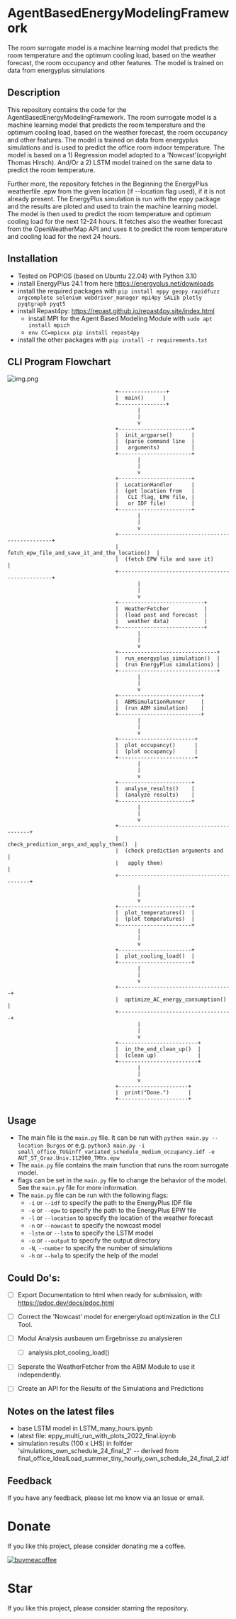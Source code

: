 # AgentBasedEnergyModelingFramework
The room surrogate model is a machine learning model that predicts the room temperature and the optimum cooling load, based on the weather forecast, the room occupancy and other features. The model is trained on data from energyplus simulations


## Description
This repository contains the code for the AgentBasedEnergyModelingFramework.
The room surrogate model is a machine learning model that predicts the room temperature and the optimum cooling load,
based on the weather forecast, the room occupancy and other features. The model is trained on data from energyplus simulations
and is used to predict the office room indoor temperature. The model is based on a 1) Regression model adopted to a 'Nowcast'(copyright Thomas Hirsch).
And/Or a 2) LSTM model trained on the same data to predict the room temperature.

Further more, the repository fetches in the Beginning the EnergyPlus weatherfile .epw from the given location (if --location flag used), if it is not already present.
The EnergyPlus simulation is run with the eppy package and the results are ploted and used to train the machine learning model. The model is then used to predict the room temperature and optimum cooling load for the next 12-24 hours.
It fetches also the weather forecast from the OpenWeatherMap API and uses it to predict the room temperature and cooling load for the next 24 hours.


## Installation
- Tested on POP!OS (based on Ubuntu 22.04) with Python 3.10
- install EnergyPlus 24.1 from here https://energyplus.net/downloads
- install the required packages with `pip install eppy geopy rapidfuzz argcomplete selenium webdriver_manager mpi4py SALib plotly pyqtgraph pyqt5`
- install Repast4py: https://repast.github.io/repast4py.site/index.html
  - install MPI for the Agent Based Modeling Module with `sudo apt install mpich`
  - `env CC=mpicxx pip install repast4py`
- install the other packages with `pip install -r requirements.txt`

## CLI Program Flowchart
![img.png](img.png)

                                      +---------------+
                                      |  main()      |
                                      +---------------+
                                             |
                                             |
                                             v
                                      +-----------------------+
                                      |  init_argparse()      |
                                      |  (parse command line  |
                                      |   arguments)          |
                                      +-----------------------+
                                             |
                                             |
                                             v
                                      +-----------------------+
                                      |  LocationHandler      |
                                      |  (get location from   |
                                      |   CLI flag, EPW file, |
                                      |   or IDF file)        |
                                      +-----------------------+
                                             |
                                             |
                                             v
                                      +-------------------------------------------------+
                                      |  fetch_epw_file_and_save_it_and_the_location()  |
                                      |  (fetch EPW file and save it)                   |
                                      +-------------------------------------------------+
                                             |
                                             |
                                             v
                                      +---------------------------+
                                      |  WeatherFetcher           |
                                      |  (load past and forecast  |
                                      |   weather data)           |
                                      +---------------------------+
                                             |
                                             |
                                             v
                                      +-------------------------------+
                                      |  run_energyplus_simulation()  |
                                      |  (run EnergyPlus simulations) |
                                      +-------------------------------+
                                             |
                                             |
                                             v
                                      +--------------------------+
                                      |  ABMSimulationRunner     |
                                      |  (run ABM simulation)    |
                                      +--------------------------+
                                             |
                                             |
                                             v
                                      +------------------------+
                                      |  plot_occupancy()      |
                                      |  (plot occupancy)      |
                                      +------------------------+
                                             |
                                             |
                                             v
                                      +-----------------------+
                                      |  analyse_results()    |
                                      |  (analyze results)    |
                                      +-----------------------+
                                             |
                                             |
                                             v
                                      +------------------------------------------+
                                      |  check_prediction_args_and_apply_them()  |
                                      |  (check prediction arguments and         |
                                      |   apply them)                            |
                                      +------------------------------------------+
                                             |
                                             |
                                             v
                                      +-----------------------+
                                      |  plot_temperatures()  |
                                      |  (plot temperatures)  |
                                      +-----------------------+
                                             |
                                             |
                                             v
                                      +-----------------------+
                                      |  plot_cooling_load()  |
                                      +-----------------------+
                                             |
                                             |
                                             v
                                      +------------------------------------+
                                      |  optimize_AC_energy_consumption()  |
                                      +------------------------------------+
                                             |
                                             |
                                             v
                                      +-------------------------+
                                      |  in_the_end_clean_up()  |
                                      |  (clean up)             |
                                      +-------------------------+
                                             |
                                             |
                                             v
                                      +----------------------+
                                      |  print("Done.")      |
                                      +----------------------+



## Usage
- The main file is the `main.py` file. It can be run with `python main.py --location Burgos` or e.g. `python3 main.py -i small_office_TUGinff_variated_schedule_medium_occupancy.idf -e AUT_ST_Graz.Univ.112900_TMYx.epw`
- The `main.py` file contains the main function that runs the room surrogate model.
- flags can be set in the `main.py` file to change the behavior of the model. See the `main.py` file for more information.
- The `main.py` file can be run with the following flags:
  - `-i` or `--idf` to specify the path to the EnergyPlus IDF file
  - `-e` or `--epw` to specify the path to the EnergyPlus EPW file
  - `-l` or `--location` to specify the location of the weather forecast
  - `-n` or `--nowcast` to specify the nowcast model
  - `-lstm` or `--lstm` to specify the LSTM model
  - `-o` or `--output` to specify the output directory
  - `-N`, `--number` to specify the number of simulations
  - `-h` or `--help` to specify the help of the model

  
## Could Do's:
- [ ] Export Documentation to html when ready for submission, with https://pdoc.dev/docs/pdoc.html
- [ ] Correct the 'Nowcast' model for energeryload optimization in the CLI Tool.
- [ ] Modul Analysis ausbauen um Ergebnisse zu analysieren
  - [ ] analysis.plot_cooling_load()
- [ ] Seperate the WeatherFetcher from the ABM Module to use it independently.
- [ ] Create an API for the Results of the Simulations and Predictions

    
## Notes on the latest files
- base LSTM model in LSTM_many_hours.ipynb
- latest file: eppy_multi_run_with_plots_2022_final.ipynb
- simulation results (100 x LHS) in folfder 'simulations_own_schedule_24_final_2'
-- derived from final_office_IdealLoad_summer_tiny_hourly_own_schedule_24_final_2.idf

## Feedback
If you have any feedback, please let me know via an Issue or email.

# Donate
If you like this project, please consider donating me a coffee.

[![buymeacoffee](https://www.buymeacoffee.com/assets/img/custom_images/orange_img.png)](https://buymeacoffee.com/burns1337)

# Star
If you like this project, please consider starring the repository.
